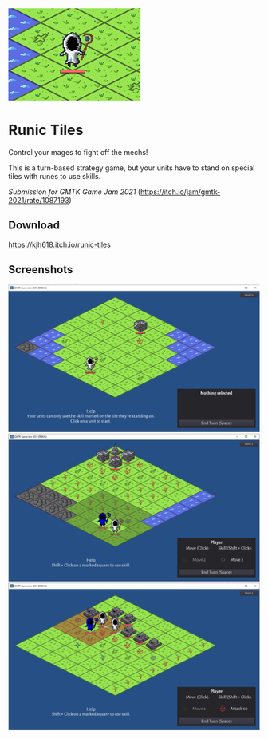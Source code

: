<img alt="Cover Image" src="/release/cover.png" width="265">

# Runic Tiles

Control your mages to fight off the mechs!

This is a turn-based strategy game, but your units have to stand on special tiles with runes to use skills.

*Submission for GMTK Game Jam 2021* (https://itch.io/jam/gmtk-2021/rate/1087193)


## Download

https://kjh618.itch.io/runic-tiles


## Screenshots

<img alt="Screenshot 1" src="/release/1.png" width="640">

<img alt="Screenshot 2" src="/release/2.png" width="640">

<img alt="Screenshot 3" src="/release/3.png" width="640">
